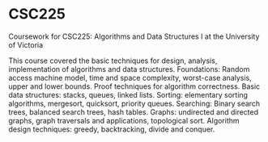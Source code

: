# CSC225
Coursework for CSC225: Algorithms and Data Structures I at the University of Victoria

This course covered the basic techniques for design, analysis, implementation of algorithms and data structures. Foundations: Random access machine model, time and space complexity, worst-case analysis, upper and lower bounds. Proof techniques for algorithm correctness. Basic data structures: stacks, queues, linked lists. Sorting: elementary sorting algorithms, mergesort, quicksort, priority queues. Searching: Binary search trees, balanced search trees, hash tables. Graphs: undirected and directed graphs, graph traversals and applications, topological sort. Algorithm design techniques: greedy, backtracking, divide and conquer.
